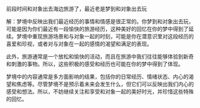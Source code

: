 前段时间和对象出去海边旅游了，最近老是梦到和对象出去玩

解：梦境中反映出我们最近经历的事情和情感是很正常的。你梦到和对象出去玩，可能是因为你们最近有一段愉快的旅游经历，这种美好的回忆在你的梦中得到了延续。梦境中重现旅游场景和与对象一起的时刻，可能是你在潜意识里对这段经历的喜爱和珍视，或者对与对象在一起的感情的渴望和满足的表现。

此外，旅游通常是一个放松和愉快的活动，而且在旅游中我们往往能够体验到新奇和刺激的事物。所以，这些积极的感受和经历也可能在你的梦中得到了体现。

梦境中的内容通常是多方面影响的结果，包括你的日常经历、情绪状态、内心的渴望和焦虑等。尽管梦境不是预示着未来会发生什么，但它们可以反映出我们内心的感受和想法。所以，不妨继续关注和享受和对象一起的美好时光，并珍惜这些特殊的回忆。